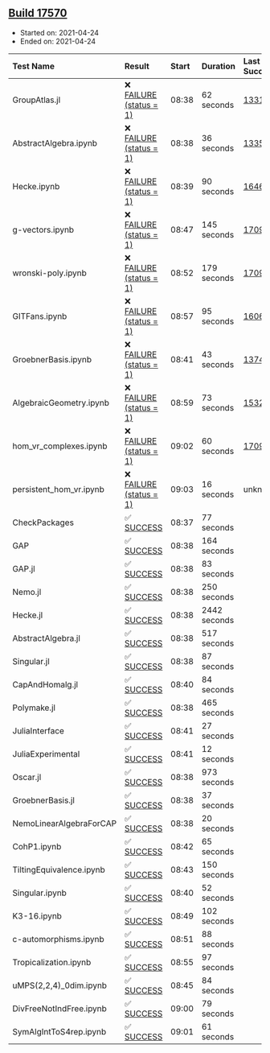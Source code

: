 ## [Build 17570](https://oscarci.mathematik.uni-kl.de/job/oscar/17570/)

* Started on: 2021-04-24
* Ended on: 2021-04-24

| Test Name    | Result | Start | Duration | Last Success | First Failure |
|:-------------|:-------|:------|:---------|:-------------|:--------------|
| GroupAtlas.jl | ❌ [FAILURE (status = 1)](https://oscarci.mathematik.uni-kl.de/job/oscar/17570/artifact/logs/build-17570/GroupAtlas.jl.log) | 08:38 | 62 seconds | [13311](https://oscarci.mathematik.uni-kl.de/job/oscar/13311/) | [13312](https://oscarci.mathematik.uni-kl.de/job/oscar/13312/) |
| AbstractAlgebra.ipynb | ❌ [FAILURE (status = 1)](https://oscarci.mathematik.uni-kl.de/job/oscar/17570/artifact/logs/build-17570/AbstractAlgebra.ipynb.log) | 08:38 | 36 seconds | [13355](https://oscarci.mathematik.uni-kl.de/job/oscar/13355/) | [13356](https://oscarci.mathematik.uni-kl.de/job/oscar/13356/) |
| Hecke.ipynb | ❌ [FAILURE (status = 1)](https://oscarci.mathematik.uni-kl.de/job/oscar/17570/artifact/logs/build-17570/Hecke.ipynb.log) | 08:39 | 90 seconds | [16463](https://oscarci.mathematik.uni-kl.de/job/oscar/16463/) | [16464](https://oscarci.mathematik.uni-kl.de/job/oscar/16464/) |
| g-vectors.ipynb | ❌ [FAILURE (status = 1)](https://oscarci.mathematik.uni-kl.de/job/oscar/17570/artifact/logs/build-17570/g-vectors.ipynb.log) | 08:47 | 145 seconds | [17099](https://oscarci.mathematik.uni-kl.de/job/oscar/17099/) | [17100](https://oscarci.mathematik.uni-kl.de/job/oscar/17100/) |
| wronski-poly.ipynb | ❌ [FAILURE (status = 1)](https://oscarci.mathematik.uni-kl.de/job/oscar/17570/artifact/logs/build-17570/wronski-poly.ipynb.log) | 08:52 | 179 seconds | [17098](https://oscarci.mathematik.uni-kl.de/job/oscar/17098/) | [17099](https://oscarci.mathematik.uni-kl.de/job/oscar/17099/) |
| GITFans.ipynb | ❌ [FAILURE (status = 1)](https://oscarci.mathematik.uni-kl.de/job/oscar/17570/artifact/logs/build-17570/GITFans.ipynb.log) | 08:57 | 95 seconds | [16068](https://oscarci.mathematik.uni-kl.de/job/oscar/16068/) | [16069](https://oscarci.mathematik.uni-kl.de/job/oscar/16069/) |
| GroebnerBasis.ipynb | ❌ [FAILURE (status = 1)](https://oscarci.mathematik.uni-kl.de/job/oscar/17570/artifact/logs/build-17570/GroebnerBasis.ipynb.log) | 08:41 | 43 seconds | [13748](https://oscarci.mathematik.uni-kl.de/job/oscar/13748/) | [13749](https://oscarci.mathematik.uni-kl.de/job/oscar/13749/) |
| AlgebraicGeometry.ipynb | ❌ [FAILURE (status = 1)](https://oscarci.mathematik.uni-kl.de/job/oscar/17570/artifact/logs/build-17570/AlgebraicGeometry.ipynb.log) | 08:59 | 73 seconds | [15322](https://oscarci.mathematik.uni-kl.de/job/oscar/15322/) | [15323](https://oscarci.mathematik.uni-kl.de/job/oscar/15323/) |
| hom_vr_complexes.ipynb | ❌ [FAILURE (status = 1)](https://oscarci.mathematik.uni-kl.de/job/oscar/17570/artifact/logs/build-17570/hom_vr_complexes.ipynb.log) | 09:02 | 60 seconds | [17099](https://oscarci.mathematik.uni-kl.de/job/oscar/17099/) | [17100](https://oscarci.mathematik.uni-kl.de/job/oscar/17100/) |
| persistent_hom_vr.ipynb | ❌ [FAILURE (status = 1)](https://oscarci.mathematik.uni-kl.de/job/oscar/17570/artifact/logs/build-17570/persistent_hom_vr.ipynb.log) | 09:03 | 16 seconds | unknown | unknown |
| CheckPackages | ✅ [SUCCESS](https://oscarci.mathematik.uni-kl.de/job/oscar/17570/artifact/logs/build-17570/CheckPackages.log) | 08:37 | 77 seconds |  |  |
| GAP | ✅ [SUCCESS](https://oscarci.mathematik.uni-kl.de/job/oscar/17570/artifact/logs/build-17570/GAP.log) | 08:38 | 164 seconds |  |  |
| GAP.jl | ✅ [SUCCESS](https://oscarci.mathematik.uni-kl.de/job/oscar/17570/artifact/logs/build-17570/GAP.jl.log) | 08:38 | 83 seconds |  |  |
| Nemo.jl | ✅ [SUCCESS](https://oscarci.mathematik.uni-kl.de/job/oscar/17570/artifact/logs/build-17570/Nemo.jl.log) | 08:38 | 250 seconds |  |  |
| Hecke.jl | ✅ [SUCCESS](https://oscarci.mathematik.uni-kl.de/job/oscar/17570/artifact/logs/build-17570/Hecke.jl.log) | 08:38 | 2442 seconds |  |  |
| AbstractAlgebra.jl | ✅ [SUCCESS](https://oscarci.mathematik.uni-kl.de/job/oscar/17570/artifact/logs/build-17570/AbstractAlgebra.jl.log) | 08:38 | 517 seconds |  |  |
| Singular.jl | ✅ [SUCCESS](https://oscarci.mathematik.uni-kl.de/job/oscar/17570/artifact/logs/build-17570/Singular.jl.log) | 08:38 | 87 seconds |  |  |
| CapAndHomalg.jl | ✅ [SUCCESS](https://oscarci.mathematik.uni-kl.de/job/oscar/17570/artifact/logs/build-17570/CapAndHomalg.jl.log) | 08:40 | 84 seconds |  |  |
| Polymake.jl | ✅ [SUCCESS](https://oscarci.mathematik.uni-kl.de/job/oscar/17570/artifact/logs/build-17570/Polymake.jl.log) | 08:38 | 465 seconds |  |  |
| JuliaInterface | ✅ [SUCCESS](https://oscarci.mathematik.uni-kl.de/job/oscar/17570/artifact/logs/build-17570/JuliaInterface.log) | 08:41 | 27 seconds |  |  |
| JuliaExperimental | ✅ [SUCCESS](https://oscarci.mathematik.uni-kl.de/job/oscar/17570/artifact/logs/build-17570/JuliaExperimental.log) | 08:41 | 12 seconds |  |  |
| Oscar.jl | ✅ [SUCCESS](https://oscarci.mathematik.uni-kl.de/job/oscar/17570/artifact/logs/build-17570/Oscar.jl.log) | 08:38 | 973 seconds |  |  |
| GroebnerBasis.jl | ✅ [SUCCESS](https://oscarci.mathematik.uni-kl.de/job/oscar/17570/artifact/logs/build-17570/GroebnerBasis.jl.log) | 08:38 | 37 seconds |  |  |
| NemoLinearAlgebraForCAP | ✅ [SUCCESS](https://oscarci.mathematik.uni-kl.de/job/oscar/17570/artifact/logs/build-17570/NemoLinearAlgebraForCAP.log) | 08:38 | 20 seconds |  |  |
| CohP1.ipynb | ✅ [SUCCESS](https://oscarci.mathematik.uni-kl.de/job/oscar/17570/artifact/logs/build-17570/CohP1.ipynb.log) | 08:42 | 65 seconds |  |  |
| TiltingEquivalence.ipynb | ✅ [SUCCESS](https://oscarci.mathematik.uni-kl.de/job/oscar/17570/artifact/logs/build-17570/TiltingEquivalence.ipynb.log) | 08:43 | 150 seconds |  |  |
| Singular.ipynb | ✅ [SUCCESS](https://oscarci.mathematik.uni-kl.de/job/oscar/17570/artifact/logs/build-17570/Singular.ipynb.log) | 08:40 | 52 seconds |  |  |
| K3-16.ipynb | ✅ [SUCCESS](https://oscarci.mathematik.uni-kl.de/job/oscar/17570/artifact/logs/build-17570/K3-16.ipynb.log) | 08:49 | 102 seconds |  |  |
| c-automorphisms.ipynb | ✅ [SUCCESS](https://oscarci.mathematik.uni-kl.de/job/oscar/17570/artifact/logs/build-17570/c-automorphisms.ipynb.log) | 08:51 | 88 seconds |  |  |
| Tropicalization.ipynb | ✅ [SUCCESS](https://oscarci.mathematik.uni-kl.de/job/oscar/17570/artifact/logs/build-17570/Tropicalization.ipynb.log) | 08:55 | 97 seconds |  |  |
| uMPS(2,2,4)_0dim.ipynb | ✅ [SUCCESS](https://oscarci.mathematik.uni-kl.de/job/oscar/17570/artifact/logs/build-17570/uMPS-2-2-4-_0dim.ipynb.log) | 08:45 | 84 seconds |  |  |
| DivFreeNotIndFree.ipynb | ✅ [SUCCESS](https://oscarci.mathematik.uni-kl.de/job/oscar/17570/artifact/logs/build-17570/DivFreeNotIndFree.ipynb.log) | 09:00 | 79 seconds |  |  |
| SymAlgIntToS4rep.ipynb | ✅ [SUCCESS](https://oscarci.mathematik.uni-kl.de/job/oscar/17570/artifact/logs/build-17570/SymAlgIntToS4rep.ipynb.log) | 09:01 | 61 seconds |  |  |
